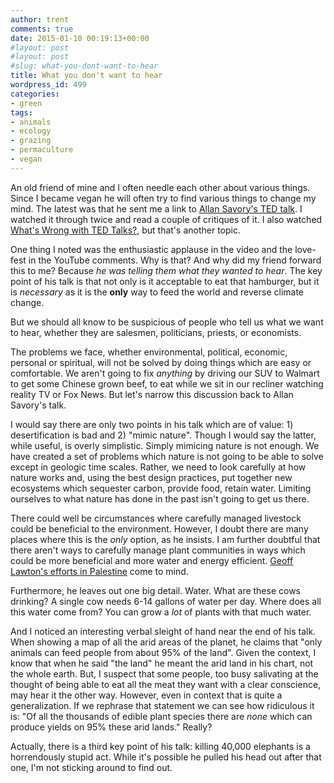 ```yaml
---
author: trent
comments: true
date: 2015-01-10 00:19:13+00:00
#layout: post
#layout: post
#slug: what-you-dont-want-to-hear
title: What you don't want to hear
wordpress_id: 499
categories:
- green
tags:
- animals
- ecology
- grazing
- permaculture
- vegan
---
```


An old friend of mine and I often needle each other about various things. Since I became vegan he will often try to find various things to change my mind. The latest was that he sent me a link to [Allan Savory's TED talk](http://www.donotlink.com/d2pv). I watched it through twice and read a couple of critiques of it.  I also watched [What's Wrong with TED Talks?](http://youtu.be/Yo5cKRmJaf0), but that's another topic.

One thing I noted was the enthusiastic applause in the video and the love-fest in the YouTube comments. Why is that? And why did my friend forward this to me? Because _he was telling them what they wanted to hear_. The key point of his talk is that not only is it acceptable to eat that hamburger, but it is _necessary_ as it is the **only** way to feed the world and reverse climate change.

But we should all know to be suspicious of people who tell us what we want to hear, whether they are salesmen, politicians, priests, or economists.

The problems we face, whether environmental, political, economic, personal or spiritual, will not be solved by doing things which are easy or comfortable.  We aren't going to fix _anything_ by driving our SUV to Walmart to get some Chinese grown beef, to eat while we sit in our recliner watching reality TV or Fox News.  But let's narrow this discussion back to Allan Savory's talk.

I would say there are only two points in his talk which are of value: 1) desertification is bad and 2) "mimic nature". Though I would say the latter, while useful, is overly simplistic. Simply mimicing nature is not enough.  We have created a set of problems which nature is not going to be able to solve except in geologic time scales.  Rather, we need to look carefully at how nature works and, using the best design practices, put together new ecosystems which sequester carbon, provide food, retain water. Limiting ourselves to what nature has done in the past isn't going to get us there.

There could well be circumstances where carefully managed livestock could be beneficial to the environment.  However, I doubt there are many places where this is the _only_ option, as he insists.  I am further doubtful that there aren't ways to carefully manage plant communities in ways which could be more beneficial and more water and energy efficient. [Geoff Lawton's efforts in Palestine](https://www.youtube.com/watch?v=xzTHjlueqFI) come to mind.

Furthermore, he leaves out one big detail. Water. What are these cows drinking? A single cow needs 6-14 gallons of water per day.  Where does all this water come from?  You can grow a _lot_ of plants with that much water.

And I noticed an interesting verbal sleight of hand near the end of his talk.  When showing a map of all the arid areas of the planet, he claims that "only animals can feed people from about 95% of the land". Given the context, I know that when he said "the land" he meant the arid land in his chart, not the whole earth. But, I suspect that some people, too busy salivating at the thought of being able to eat all the meat they want with a clear conscience, may hear it the other way. However, even in context that is quite a generalization.  If we rephrase that statement we can see how ridiculous it is: "Of all the thousands of edible plant species there are _none_ which can produce yields on 95% these arid lands."  Really?

Actually, there is a third key point of his talk: killing 40,000 elephants is a horrendously stupid act.  While it's possible he pulled his head out after that one, I'm not sticking around to find out.

